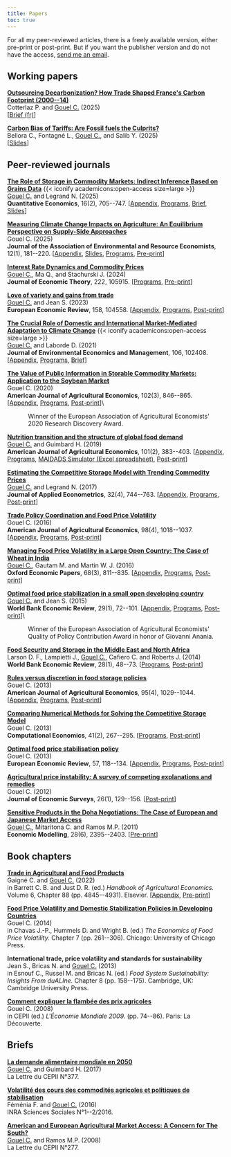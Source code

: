 ```yaml
---
title: Papers
toc: true
---
```


For all my peer-reviewed articles, there is a freely available version, either pre-print or post-print. But if you want the publisher version and do not have the access, [send me an email](mailto:christophe.gouel@inrae.fr).

## Working papers

[**Outsourcing Decarbonization? How Trade Shaped France's Carbon Footprint (2000--14)**](https://www.cepii.fr/CEPII/en/publications/wp/abstract.asp?NoDoc=14668)\
Cotterlaz P. and <u> Gouel C.</u> (2025)\
[[Brief (fr)](https://www.cepii.fr/CEPII/fr/publications/lettre/abstract.asp?NoDoc=14667)]

[**Carbon Bias of Tariffs: Are Fossil fuels the Culprits?**](https://www.cepii.fr/CEPII/fr/publications/wp/abstract.asp?NoDoc=14655)\
Bellora C., Fontagné L., <u>Gouel C.</u>, and Salib Y. (2025)\
[[Slides](docs/carbon_bias_slides.html)]

## Peer-reviewed journals

[**The Role of Storage in Commodity Markets: Indirect Inference Based on Grains Data**](https://doi.org/10.3982/QE2329) {{< iconify academicons:open-access size=large >}}\
<u>Gouel C.</u> and Legrand N. (2025)\
**Quantitative Economics**, 16(2), 705--747. [[Appendix](https://www.econometricsociety.org/publications/quantitative-economics/2025/05/01/The-Role-of-Storage-in-Commodity-Markets-Indirect-Inference-Based-on-Grain-Data/supp/QE2329SUPP.pdf), [Programs](https://doi.org/10.5281/zenodo.14591285), [Brief](https://www.bayes-cid.com/pdf/issues/2023-summer/publications/CID%20Summer%202023%20Gouel%20et%20al.pdf), [Slides](https://hal.inrae.fr/hal-05108587v1/file/storage_II_slides.pdf)]

[**Measuring Climate Change Impacts on Agriculture: An Equilibrium Perspective on Supply-Side Approaches**](https://doi.org/10.1086/730591)\
Gouel C. (2025)\
**Journal of the Association of Environmental and Resource Economists**, 12(1), 181--220. [[Appendix](https://hal.inrae.fr/hal-04829202v1/file/ricardian-trade-SA.pdf), [Slides](https://hal.inrae.fr/hal-04829202v1/file/ricardian-trade-slides.pdf), [Programs](https://doi.org/10.7910/DVN/RFHQPK), [Pre-print](https://www.nber.org/papers/w30279)]

[**Interest Rate Dynamics and Commodity Prices**](https://doi.org/10.1016/j.jet.2024.105915)\
<u>Gouel C.</u>, Ma Q., and Stachurski J. (2024)\
**Journal of Economic Theory**, 222, 105915. [[Programs](https://doi.org/10.57745/JV1JR6), [Pre-print](https://www.cepii.fr/CEPII/fr/publications/wp/abstract.asp?NoDoc=13921)]

[**Love of variety and gains from trade**](https://doi.org/10.1016/j.euroecorev.2023.104558)\
<u>Gouel C.</u> and Jean S. (2023)\
**European Economic Review**, 158, 104558. [[Appendix](https://ars.els-cdn.com/content/image/1-s2.0-S0014292123001861-mmc1.pdf), [Programs](https://doi.org/10.15454/U0QOAA), [Post-print](https://hal.inrae.fr/hal-04179396v1/document)]

[**The Crucial Role of Domestic and International Market-Mediated Adaptation to Climate Change**](https://doi.org/10.1016/j.jeem.2020.102408) {{< iconify academicons:open-access size=large >}}\
<u>Gouel C.</u> and Laborde D. (2021)\
**Journal of Environmental Economics and Management**, 106, 102408. [[Appendix](https://ars.els-cdn.com/content/image/1-s2.0-S0095069620301315-mmc1.pdf), [Programs](https://doi.org/10.15454/HYUURI), [Brief](https://voxeu.org/article/role-trade-adaptation-climate-change)]

[**The Value of Public Information in Storable Commodity Markets: Application to the Soybean Market**](https://doi.org/10.1002/ajae.12013)\
Gouel C. (2020)\
**American Journal of Agricultural Economics**, 102(3), 846--865. [[Appendix](https://onlinelibrary.wiley.com/action/downloadSupplement?doi=10.1002%2Fajae.12013&file=ajae12013-sup-0001-AppendixS1.pdf), [Programs](https://doi.org/10.15454/YWAOKM), [Post-print](https://hal.inrae.fr/hal-02622352v2/document)]\
<p style="margin-left:.5in">Winner of the European Association of Agricultural Economists' 2020 Research Discovery Award.</p>

[**Nutrition transition and the structure of global food demand**](http://dx.doi.org/10.1093/ajae/aay030)\
<u>Gouel C.</u> and Guimbard H. (2019)\
**American Journal of Agricultural Economics**, 101(2), 383--403. [[Appendix](https://hal.archives-ouvertes.fr/hal-02043169/file/Global-Food-Demand-SA.pdf), [Programs](https://doi.org/10.15454/9DZLRA), [MAIDADS Simulator (Excel spreadsheet)](https://doi.org/10.15454/9DZLRA/EEBC53), [Post-print](https://hal.archives-ouvertes.fr/hal-02043169/document)]

[**Estimating the Competitive Storage Model with Trending Commodity Prices**](http://dx.doi.org/10.1002/jae.2553)\
<u>Gouel C.</u> and Legrand N. (2017)\
**Journal of Applied Econometrics**, 32(4), 744--763. [[Appendix](https://hal.archives-ouvertes.fr/hal-01584507/file/JAE-Paper-SA.pdf), [Programs](http://qed.econ.queensu.ca/jae/datasets/gouel001/), [Post-print](https://hal.archives-ouvertes.fr/hal-01584507/document)]

[**Trade Policy Coordination and Food Price Volatility**](http://dx.doi.org/10.1093/ajae/aaw020)\
Gouel C. (2016)\
**American Journal of Agricultural Economics**, 98(4), 1018--1037. [[Appendix](https://hal.archives-ouvertes.fr/hal-01532572/file/Appendix.pdf), [Programs](https://hal.archives-ouvertes.fr/hal-01532572/file/Programs.zip), [Post-print](https://hal.archives-ouvertes.fr/hal-01532572/document)]

[**Managing Food Price Volatility in a Large Open Country: The Case of Wheat in India**](http://dx.doi.org/10.1093/oep/gpv089)\
<u>Gouel C.</u>, Gautam M. and Martin W. J. (2016)\
**Oxford Economic Papers**, 68(3), 811--835. [[Appendix](https://hal.archives-ouvertes.fr/hal-01581612/file/Appendix.pdf), [Programs](https://hal.archives-ouvertes.fr/hal-01581612/file/OEP2016-Programs.zip), [Post-print](https://hal.archives-ouvertes.fr/hal-01581612/document)]

[**Optimal food price stabilization in a small open developing country**](http://dx.doi.org/10.1093/wber/lht018)\
<u>Gouel C.</u> and Jean S. (2015)\
**World Bank Economic Review**, 29(1), 72--101. [[Appendix](https://hal.archives-ouvertes.fr/hal-01173054/file/Appendix.pdf), [Programs](https://hal.archives-ouvertes.fr/hal-01173054/file/WBER2014-Gouel-and-Jean-Programs.zip), [Post-print](https://hal.archives-ouvertes.fr/hal-01173054/document)]\
<p style="margin-left:.5in">Winner of the European Association of Agricultural Economists' Quality of Policy Contribution Award in honor of Giovanni Anania.</p>

[**Food Security and Storage in the Middle East and North Africa**](http://dx.doi.org/10.1093/wber/lht015)\
Larson D. F., Lampietti J., <u>Gouel C.</u>, Cafiero C. and Roberts J. (2014)\
**World Bank Economic Review**, 28(1), 48--73. [[Programs](https://hal.archives-ouvertes.fr/hal-01186946/file/WBER2014-Larson-Programs.zip), [Post-print](https://hal.archives-ouvertes.fr/hal-01186946/document)]

[**Rules versus discretion in food storage policies**](http://dx.doi.org/10.1093/ajae/aat016)\
Gouel C. (2013)\
**American Journal of Agricultural Economics**, 95(4), 1029--1044. [[Appendix](https://hal.archives-ouvertes.fr/hal-01636279/file/Appendix.pdf), [Programs](https://hal.archives-ouvertes.fr/hal-01636279/file/Programs.zip), [Post-print](https://hal.archives-ouvertes.fr/hal-01636279/document)]

[**Comparing Numerical Methods for Solving the Competitive Storage Model**](http://dx.doi.org/10.1007/s10614-012-9318-y)\
Gouel C. (2013)\
**Computational Economics**, 41(2), 267--295. [[Programs](https://hal.archives-ouvertes.fr/hal-01136976/file/CE2013-Programs.zip), [Post-print](https://hal.archives-ouvertes.fr/hal-01136976/document)]

[**Optimal food price stabilisation policy**](http://dx.doi.org/10.1016/j.euroecorev.2012.10.003)\
Gouel C. (2013)\
**European Economic Review**, 57, 118--134. [[Appendix](https://hal.archives-ouvertes.fr/hal-01019459/file/Appendix.pdf), [Programs](https://hal.archives-ouvertes.fr/hal-01019459/file/EER2013-Programs.zip), [Post-print](https://hal.archives-ouvertes.fr/hal-01019459/document)]

[**Agricultural price instability: A survey of competing explanations and remedies**](http://dx.doi.org/10.1111/j.1467-6419.2010.00634.x)\
Gouel C. (2012)\
**Journal of Economic Surveys**, 26(1), 129--156. [[Post-print](https://hal.archives-ouvertes.fr/hal-01001218/document)]

[**Sensitive Products in the Doha Negotiations: The Case of European and Japanese Market Access**](http://dx.doi.org/10.1016/j.econmod.2011.06.014)\
<u>Gouel C.</u>, Mitaritona C. and Ramos M.P. (2011)\
**Economic Modelling**, 28(6), 2395--2403. [[Pre-print](https://ideas.repec.org/p/cii/cepidt/2010-20.html)]

## Book chapters

[**Trade in Agricultural and Food Products**](https://doi.org/10.1016/bs.hesagr.2022.03.004)\
Gaigné C. and <u>Gouel C.</u> (2022)\
in Barrett C. B. and Just D. R. (ed.) *Handbook of Agricultural Economics.* Volume 6, Chapter 88 (pp. 4845--4931). Elsevier. [[Appendix](https://hal.inrae.fr/hal-03707237/document), [Pre-print](docs/TradeAg.pdf)]

[**Food Price Volatility and Domestic Stabilization Policies in Developing Countries**](http://www.nber.org/chapters/c12816)\
Gouel C. (2014)\
in Chavas J.-P., Hummels D. and Wright B. (ed.) *The Economics of Food Price Volatility.* Chapter 7 (pp. 261--306). Chicago: University of Chicago Press.

**International trade, price volatility and standards for sustainability**\
Jean S., Bricas N. and <u>Gouel C.</u> (2013)\
in Esnouf C., Russel M. and Bricas N. (ed.) *Food System Sustainability: Insights From duALIne.* Chapter 8 (pp. 158--175). Cambridge, UK: Cambridge University Press.

[**Comment expliquer la flambée des prix agricoles**](https://www.cepii.fr/PDF_PUB/em/2009/em2009-05.pdf)\
Gouel C. (2008)\
in CEPII (ed.) *L\'Économie Mondiale 2009.* (pp. 74--86). Paris: La Découverte.

## Briefs

[**La demande alimentaire mondiale en 2050**](https://www.cepii.fr/CEPII/en/publications/lettre/abstract.asp?NoDoc=10263)\
<u>Gouel C.</u> and Guimbard H. (2017)\
La Lettre du CEPII N°377.

[**Volatilité des cours des commodités agricoles et politiques de stabilisation**](http://ageconsearch.umn.edu/record/265503)\
Féménia F. and <u>Gouel C.</u> (2016)\
INRA Sciences Sociales N°1--2/2016.

[**American and European Agricultural Market Access: A Concern for The South?**](https://www.cepii.fr/CEPII/en/publications/lettre/abstract.asp?NoDoc=1784)\
<u>Gouel C.</u> and Ramos M.P. (2008)\
La Lettre du CEPII N°277.
